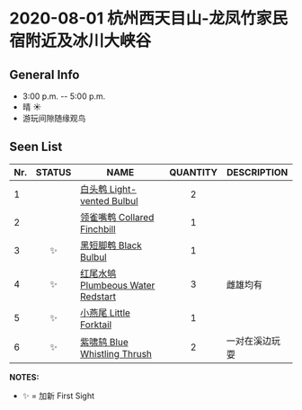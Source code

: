 # 2020-08-01 杭州西天目山-龙凤竹家民宿附近及冰川大峡谷

## General Info
*  3:00 p.m. -- 5:00 p.m.
*  晴  :sunny:
*  游玩间隙随缘观鸟

## Seen List
Nr.|STATUS | NAME                                   | QUANTITY| DESCRIPTION                    |
|--| :--:  |----------------------------------------| :-----: |--------------------------------|
|1||[白头鹎 Light-vented Bulbul](https://github.com/simonace/My-Birding-Log/blob/master/have-seen-list.md#%E7%99%BD%E5%A4%B4%E9%B9%8E-light-vented-bulbul)|2||
|2||[领雀嘴鹎 Collared Finchbill](https://github.com/simonace/My-Birding-Log/blob/master/have-seen-list.md#%E9%A2%86%E9%9B%80%E5%98%B4%E9%B9%8E-collared-finchbill)|1||
|3|:sparkles:|[黑短脚鹎 Black Bulbul](https://github.com/simonace/My-Birding-Log/blob/master/have-seen-list.md#%E9%BB%91%E7%9F%AD%E8%84%9A%E9%B9%8E-black-bulbul)|1||
|4|:sparkles:|[红尾水鸲 Plumbeous Water Redstart](https://github.com/simonace/My-Birding-Log/blob/master/have-seen-list.md#%E7%BA%A2%E5%B0%BE%E6%B0%B4%E9%B8%B2-plumbeous-water-redstart)|3|雌雄均有|
|5|:sparkles:|[小燕尾 Little Forktail](https://github.com/simonace/My-Birding-Log/blob/master/have-seen-list.md#%E5%B0%8F%E7%87%95%E5%B0%BE-little-forktail)|1||
|6|:sparkles:|[紫啸鸫 Blue Whistling Thrush](https://github.com/simonace/My-Birding-Log/blob/master/have-seen-list.md#%E7%B4%AB%E5%95%B8%E9%B8%AB-blue-whistling-thrush)|2|一对在溪边玩耍|

**NOTES:**
- :sparkles: = 加新 First Sight
